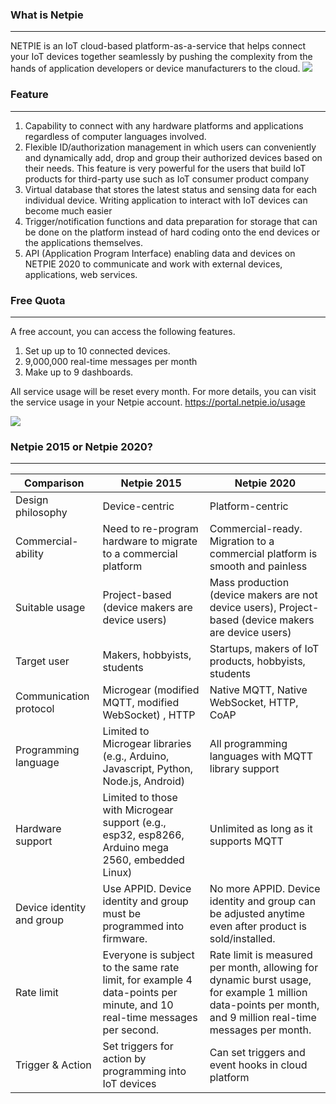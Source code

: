 ### What is Netpie 
---
NETPIE is an IoT cloud-based platform-as-a-service that helps connect your IoT devices together seamlessly by pushing the complexity from the hands of application developers or device manufacturers to the cloud.
![](https://netpie.io/static/media/NETPIE2020_Bg_banner.bb43c58c.png)
### Feature
---
1. Capability to connect with any hardware platforms and applications regardless of computer languages involved.
2. Flexible ID/authorization management in which users can conveniently and dynamically add, drop and group their authorized devices based on their needs. This feature is very powerful for the users that build IoT products for third-party use such as IoT consumer product company
3. Virtual database that stores the latest status and sensing data for each individual device. Writing application to interact with IoT devices can become much easier
4. Trigger/notification functions and data preparation for storage that can be done on the platform instead of hard coding onto the end devices or the applications themselves.
5. API (Application Program Interface) enabling data and devices on NETPIE 2020 to communicate and work with external devices, applications, web services.

### Free Quota
---
A free account, you can access the following features.

1. Set up up to 10 connected devices.
2. 9,000,000 real-time messages per month
3. Make up to 9 dashboards.

All service usage will be reset every month.
For more details, you can visit the service usage in your Netpie account.
https://portal.netpie.io/usage

![](https://raw.githubusercontent.com/PerfecXX/MicroPython-ESP32-AIoT-DevBoard/95d5930348c373a2cd9116ce170583754518628b/doc/netpie-usage.png)

### Netpie 2015 or Netpie 2020?
---
| Comparison  | Netpie 2015  |Netpie 2020   |
| ------------ | ------------ | ------------ |
|  Design philosophy |  Device-centric|  Platform-centric |
|Commercial-ability|Need to re-program hardware to migrate to a commercial platform|Commercial-ready. Migration to a commercial platform is smooth and painless|
|Suitable usage|Project-based (device makers are device users)|Mass production (device makers are not device users), Project-based (device makers are device users)|
|Target user|Makers, hobbyists, students|Startups, makers of IoT products, hobbyists, students|
|Communication protocol|Microgear (modified MQTT, modified WebSocket) , HTTP|Native MQTT, Native WebSocket, HTTP, CoAP|
|Programming language|Limited to Microgear libraries (e.g., Arduino, Javascript, Python, Node.js, Android)|All programming languages with MQTT library support|
|Hardware support|Limited to those with Microgear support (e.g., esp32, esp8266, Arduino mega 2560, embedded Linux)|Unlimited as long as it supports MQTT|
|Device identity and group|Use APPID. Device identity and group must be programmed into firmware.|No more APPID. Device identity and group can be adjusted anytime even after product is sold/installed.|
|Rate limit|Everyone is subject to the same rate limit, for example 4 data-points per minute, and 10 real-time messages per second.|Rate limit is measured per month, allowing for dynamic burst usage, for example 1 million data-points per month, and 9 million real-time messages per month.|
|Trigger & Action|Set triggers for action by programming into IoT devices|Can set triggers and event hooks in cloud platform|









